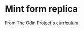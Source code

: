 # Mint form replica

From The Odin Project's [curriculum](http://www.theodinproject.com/courses/html5-and-css3/lessons/html-forms)

